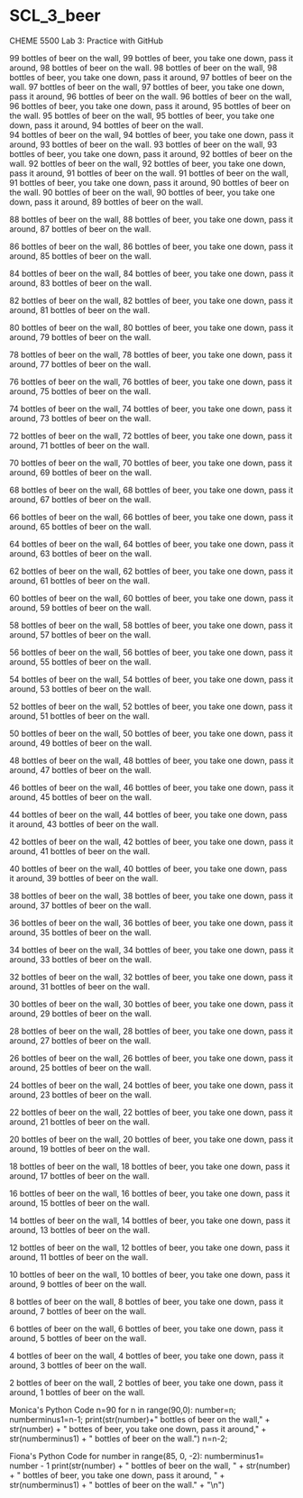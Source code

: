 # SCL_3_beer
CHEME 5500 Lab 3: Practice with GitHub

99 bottles of beer on the wall, 99 bottles of beer, you take one down, pass it around, 98 bottles of beer on the wall. 
98 bottles of beer on the wall, 98 bottles of beer, you take one down, pass it around, 97 bottles of beer on the wall. 
97 bottles of beer on the wall, 97 bottles of beer, you take one down, pass it around, 96 bottles of beer on the wall. 
96 bottles of beer on the wall, 96 bottles of beer, you take one down, pass it around, 95 bottles of beer on the wall.
95 bottles of beer on the wall, 95 bottles of beer, you take one down, pass it around, 94 bottles of beer on the wall.  
94 bottles of beer on the wall, 94 bottles of beer, you take one down, pass it around, 93 bottles of beer on the wall. 
93 bottles of beer on the wall, 93 bottles of beer, you take one down, pass it around, 92 bottles of beer on the wall. 
92 bottles of beer on the wall, 92 bottles of beer, you take one down, pass it around, 91 bottles of beer on the wall. 
91 bottles of beer on the wall, 91 bottles of beer, you take one down, pass it around, 90 bottles of beer on the wall.
90 bottles of beer on the wall, 90 bottles of beer, you take one down, pass it around, 89 bottles of beer on the wall. 

88 bottles of beer on the wall, 88 bottles of beer, you take one down, pass it around, 87 bottles of beer on the wall. 

86 bottles of beer on the wall, 86 bottles of beer, you take one down, pass it around, 85 bottles of beer on the wall.

84 bottles of beer on the wall, 84 bottles of beer, you take one down, pass it around, 83 bottles of beer on the wall.

82 bottles of beer on the wall, 82 bottles of beer, you take one down, pass it around, 81 bottles of beer on the wall.

80 bottles of beer on the wall, 80 bottles of beer, you take one down, pass it around, 79 bottles of beer on the wall.

78 bottles of beer on the wall, 78 bottles of beer, you take one down, pass it around, 77 bottles of beer on the wall.

76 bottles of beer on the wall, 76 bottles of beer, you take one down, pass it around, 75 bottles of beer on the wall.

74 bottles of beer on the wall, 74 bottles of beer, you take one down, pass it around, 73 bottles of beer on the wall.

72 bottles of beer on the wall, 72 bottles of beer, you take one down, pass it around, 71 bottles of beer on the wall.

70 bottles of beer on the wall, 70 bottles of beer, you take one down, pass it around, 69 bottles of beer on the wall.

68 bottles of beer on the wall, 68 bottles of beer, you take one down, pass it around, 67 bottles of beer on the wall.

66 bottles of beer on the wall, 66 bottles of beer, you take one down, pass it around, 65 bottles of beer on the wall.

64 bottles of beer on the wall, 64 bottles of beer, you take one down, pass it around, 63 bottles of beer on the wall.

62 bottles of beer on the wall, 62 bottles of beer, you take one down, pass it around, 61 bottles of beer on the wall.

60 bottles of beer on the wall, 60 bottles of beer, you take one down, pass it around, 59 bottles of beer on the wall.

58 bottles of beer on the wall, 58 bottles of beer, you take one down, pass it around, 57 bottles of beer on the wall.

56 bottles of beer on the wall, 56 bottles of beer, you take one down, pass it around, 55 bottles of beer on the wall.

54 bottles of beer on the wall, 54 bottles of beer, you take one down, pass it around, 53 bottles of beer on the wall.

52 bottles of beer on the wall, 52 bottles of beer, you take one down, pass it around, 51 bottles of beer on the wall.

50 bottles of beer on the wall, 50 bottles of beer, you take one down, pass it around, 49 bottles of beer on the wall.

48 bottles of beer on the wall, 48 bottles of beer, you take one down, pass it around, 47 bottles of beer on the wall.

46 bottles of beer on the wall, 46 bottles of beer, you take one down, pass it around, 45 bottles of beer on the wall.

44 bottles of beer on the wall, 44 bottles of beer, you take one down, pass it around, 43 bottles of beer on the wall.

42 bottles of beer on the wall, 42 bottles of beer, you take one down, pass it around, 41 bottles of beer on the wall.

40 bottles of beer on the wall, 40 bottles of beer, you take one down, pass it around, 39 bottles of beer on the wall.

38 bottles of beer on the wall, 38 bottles of beer, you take one down, pass it around, 37 bottles of beer on the wall.

36 bottles of beer on the wall, 36 bottles of beer, you take one down, pass it around, 35 bottles of beer on the wall.

34 bottles of beer on the wall, 34 bottles of beer, you take one down, pass it around, 33 bottles of beer on the wall.

32 bottles of beer on the wall, 32 bottles of beer, you take one down, pass it around, 31 bottles of beer on the wall.

30 bottles of beer on the wall, 30 bottles of beer, you take one down, pass it around, 29 bottles of beer on the wall.

28 bottles of beer on the wall, 28 bottles of beer, you take one down, pass it around, 27 bottles of beer on the wall.

26 bottles of beer on the wall, 26 bottles of beer, you take one down, pass it around, 25 bottles of beer on the wall.

24 bottles of beer on the wall, 24 bottles of beer, you take one down, pass it around, 23 bottles of beer on the wall.

22 bottles of beer on the wall, 22 bottles of beer, you take one down, pass it around, 21 bottles of beer on the wall.

20 bottles of beer on the wall, 20 bottles of beer, you take one down, pass it around, 19 bottles of beer on the wall.

18 bottles of beer on the wall, 18 bottles of beer, you take one down, pass it around, 17 bottles of beer on the wall.

16 bottles of beer on the wall, 16 bottles of beer, you take one down, pass it around, 15 bottles of beer on the wall.

14 bottles of beer on the wall, 14 bottles of beer, you take one down, pass it around, 13 bottles of beer on the wall.

12 bottles of beer on the wall, 12 bottles of beer, you take one down, pass it around, 11 bottles of beer on the wall.

10 bottles of beer on the wall, 10 bottles of beer, you take one down, pass it around, 9 bottles of beer on the wall.

8 bottles of beer on the wall, 8 bottles of beer, you take one down, pass it around, 7 bottles of beer on the wall.

6 bottles of beer on the wall, 6 bottles of beer, you take one down, pass it around, 5 bottles of beer on the wall.

4 bottles of beer on the wall, 4 bottles of beer, you take one down, pass it around, 3 bottles of beer on the wall.

2 bottles of beer on the wall, 2 bottles of beer, you take one down, pass it around, 1 bottles of beer on the wall.


Monica's Python Code
n=90
for n in range(90,0):
	number=n; 
	numberminus1=n-1; 
	print(str(number)+" bottles of beer on the wall," + str(number) + " bottes of beer, you take one down, pass it around," + str(numberminus1) + " bottles of beer on the wall.")
	n=n-2; 


Fiona's Python Code
for number in range(85, 0, -2):
	numberminus1= number - 1
	print(str(number) + " bottles of beer on the wall, " + str(number) + " bottles of beer, you take one down, pass it around, " + str(numberminus1) + " bottles of beer on the wall." + "\n")